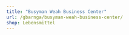 ```yaml
---
title: "Busyman Weah Business Center"
url: /gbarnga/busyman-weah-business-center/
shop: Lebensmittel
---
```

